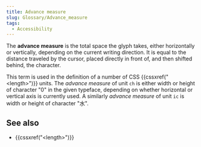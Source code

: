```yaml
---
title: Advance measure
slug: Glossary/Advance_measure
tags:
  - Accessibility
---
```


The **advance measure** is the total space the glyph takes, either horizontally or vertically, depending on the current writing direction. It is equal to the distance traveled by the cursor, placed directly in front of, and then shifted behind, the character.

This term is used in the definition of a number of CSS {{cssxref("&lt;length&gt;")}} units.
The _advance measure_ of unit `ch` is either width or height of character "0" in the given typeface, depending on whether horizontal or vertical axis is currently used. A similarly _advance measure_ of unit `ic` is width or height of character "水".

## See also

- {{cssxref("&lt;length&gt;")}}
